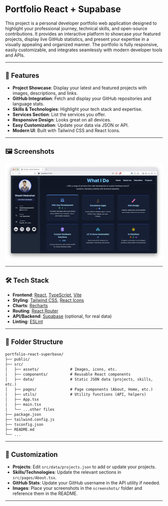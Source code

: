 # Portfolio React + Supabase

<!-- Project Description -->
This project is a personal developer portfolio web application designed to highlight your professional journey, technical skills, and open-source contributions. It provides an interactive platform to showcase your featured projects, display live GitHub statistics, and present your expertise in a visually appealing and organized manner. The portfolio is fully responsive, easily customizable, and integrates seamlessly with modern developer tools and APIs.

---

## 🚀 Features

- **Project Showcase**: Display your latest and featured projects with images, descriptions, and links.
- **GitHub Integration**: Fetch and display your GitHub repositories and language stats.
- **Skills & Technologies**: Highlight your tech stack and expertise.
- **Services Section**: List the services you offer.
- **Responsive Design**: Looks great on all devices.
- **Easy Customization**: Update your data via JSON or API.
- **Modern UI**: Built with Tailwind CSS and React Icons.

---

## 🖼️ Screenshots

<!-- Add your screenshots below -->
<p align="center">
  <img src="image.png" alt="Homepage" width="700"/>
</p>


---

## 🛠️ Tech Stack

- **Frontend**: [React](https://react.dev/), [TypeScript](https://www.typescriptlang.org/), [Vite](https://vitejs.dev/)
- **Styling**: [Tailwind CSS](https://tailwindcss.com/), [React Icons](https://react-icons.github.io/react-icons/)
- **Charts**: [Recharts](https://recharts.org/)
- **Routing**: [React Router](https://reactrouter.com/)
- **API/Backend**: [Supabase](https://supabase.com/) (optional, for real data)
- **Linting**: [ESLint](https://eslint.org/)

---

## 📁 Folder Structure

```
portfolio-react-superbase/
├── public/
├── src/
│   ├── assets/              # Images, icons, etc.
│   ├── components/          # Reusable React components
│   ├── data/                # Static JSON data (projects, skills, etc.)
│   ├── pages/               # Page components (About, Home, etc.)
│   ├── utils/               # Utility functions (API, helpers)
│   ├── App.tsx
│   ├── main.tsx
│   └── ...other files
├── package.json
├── tailwind.config.js
├── tsconfig.json
├── README.md
└── ...
```

---

## 🔧 Customization

- **Projects**: Edit `src/data/projects.json` to add or update your projects.
- **Skills/Technologies**: Update the relevant sections in `src/pages/About.tsx`.
- **GitHub Stats**: Update your GitHub username in the API utility if needed.
- **Images**: Place your screenshots in the `screenshots/` folder and reference them in the README.

---

